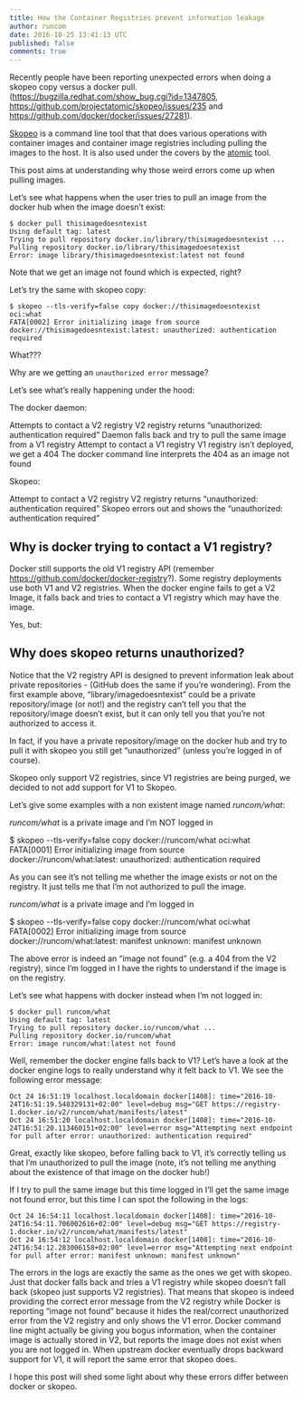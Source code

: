 ```yaml
---
title: How the Container Registries prevent information leakage
author: runcom
date: 2016-10-25 13:41:13 UTC
published: false
comments: true
---
```


Recently people have been reporting unexpected errors when doing a skopeo copy versus a docker pull. (https://bugzilla.redhat.com/show_bug.cgi?id=1347805, https://github.com/projectatomic/skopeo/issues/235 and https://github.com/docker/docker/issues/27281). 


[Skopeo](https://github.com/projectatomic/skopeo) is a command line tool that that does various operations with container images and container image registries including pulling the images to the host.  It is also used under the covers by the [atomic](https://github.com/projectatomic/atomic) tool.


This post aims at understanding why those weird errors come up when pulling images.


Let’s see what happens when the user tries to pull an image from the docker hub when the image doesn’t exist:


```
$ docker pull thisimagedoesntexist
Using default tag: latest
Trying to pull repository docker.io/library/thisimagedoesntexist ...
Pulling repository docker.io/library/thisimagedoesntexist
Error: image library/thisimagedoesntexist:latest not found
```
Note that we get an image not found which is expected, right? 


Let’s try the same with skopeo copy:


```
$ skopeo --tls-verify=false copy docker://thisimagedoesntexist oci:what
FATA[0002] Error initializing image from source docker://thisimagedoesntexist:latest: unauthorized: authentication required
```


What???


Why are we getting an `unauthorized error` message? 


Let’s see what’s really happening under the hood:


The docker daemon:


Attempts to contact a V2 registry
V2 registry returns “unauthorized: authentication required”
Daemon falls back and try to pull the same image from a V1 registry
Attempt to contact a V1 registry
V1 registry isn’t deployed, we get a 404
The docker command line interprets the 404 as an image not found 


Skopeo:


Attempt to contact a V2 registry
V2 registry returns “unauthorized: authentication required”
Skopeo errors out and shows the  “unauthorized: authentication required”




## Why is docker trying to contact a V1 registry? 


Docker still  supports the old V1 registry API (remember https://github.com/docker/docker-registry?).
Some registry deployments use both V1 and V2 registries.  When the  docker engine fails to get a V2 Image, it falls back and tries to contact a V1 registry which may have the image.


Yes, but:


## Why does skopeo returns unauthorized? 




Notice that the V2 registry API is designed to prevent information  leak about private repositories - (GitHub does the same if you’re wondering). 
From the first example above, “library/imagedoesntexist” could be a private repository/image (or not!) and the registry can’t tell you that the repository/image doesn’t exist, but it can only tell you that you’re not authorized to access it.




In fact, if you have a private repository/image on the docker hub and try to pull it with skopeo you still get “unauthorized” (unless you’re logged in of course).


Skopeo only support V2 registries, since V1 registries are being purged, we decided to not add support for V1 to Skopeo.


Let’s give some examples with a non existent image named *runcom/what*:


*runcom/what* is a private image and I’m NOT logged in


$ skopeo --tls-verify=false copy docker://runcom/what oci:what
FATA[0001] Error initializing image from source docker://runcom/what:latest: unauthorized: authentication required


As you can see it’s not telling me whether the image exists or not on the registry. It just tells me that I’m not authorized to pull the image.


*runcom/what* is a private image and I’m logged in


$ skopeo --tls-verify=false copy docker://runcom/what oci:what
FATA[0002] Error initializing image from source docker://runcom/what:latest: manifest unknown: manifest unknown


The above error is indeed an “image not found” (e.g. a 404 from the V2 registry), since I’m logged in  I have the rights to understand if the image is on the registry.


Let’s see what happens with docker instead when I’m not logged in:


```
$ docker pull runcom/what                                                     
Using default tag: latest
Trying to pull repository docker.io/runcom/what ...
Pulling repository docker.io/runcom/what
Error: image runcom/what:latest not found
```


Well, remember the docker engine falls back to V1? Let’s have a look at the docker engine logs to really understand why it felt back to V1. We see the following error message:


```
Oct 24 16:51:19 localhost.localdomain docker[1408]: time="2016-10-24T16:51:19.548329131+02:00" level=debug msg="GET https://registry-1.docker.io/v2/runcom/what/manifests/latest"
Oct 24 16:51:20 localhost.localdomain docker[1408]: time="2016-10-24T16:51:20.113460151+02:00" level=error msg="Attempting next endpoint for pull after error: unauthorized: authentication required"
```


Great, exactly like skopeo, before falling back to V1, it’s correctly telling us that I’m unauthorized to pull the image (note, it’s not telling me anything about the existence of that image on the docker hub!)


If I try to pull the same image but this time logged in I’ll get the same image not found error, but this time I can spot the following in the logs:






```
Oct 24 16:54:11 localhost.localdomain docker[1408]: time="2016-10-24T16:54:11.706002616+02:00" level=debug msg="GET https://registry-1.docker.io/v2/runcom/what/manifests/latest"
Oct 24 16:54:12 localhost.localdomain docker[1408]: time="2016-10-24T16:54:12.283006158+02:00" level=error msg="Attempting next endpoint for pull after error: manifest unknown: manifest unknown"
```
The errors in the logs are exactly the same as the ones we get with skopeo. Just that docker falls back and tries a V1 registry while skopeo doesn’t fall back (skopeo just supports V2 registries).
That means that skopeo is indeed providing the correct error message from the V2 registry while Docker is reporting “image not found” because it hides the real/correct unauthorized error from the V2 registry and only shows the V1 error.  Docker command line might actually be giving  you bogus information, when the container image is actually stored in V2, but reports the image does not exist when you are not logged in.  When upstream docker eventually drops backward support for V1, it will report the same error that skopeo does.


I hope this post will shed some light about why these errors differ between docker or skopeo.